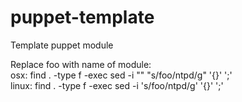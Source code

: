 puppet-template
===============

Template puppet module

Replace foo with name of module:  
osx: find . -type f -exec sed -i "" "s/foo/ntpd/g" '{}' ';'  
linux: find . -type f -exec sed -i 's/foo/ntpd/g' '{}' ';'  
